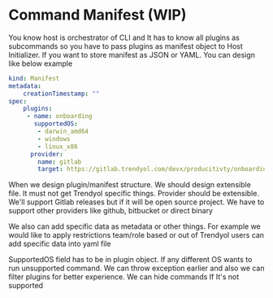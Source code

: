 # Command Manifest (WIP)

You know host is orchestrator of CLI and It has to know all plugins as subcommands so you have to pass plugins as manifest object to Host Initializer. If you want to store manifest as JSON or YAML. You can design like below example

```yaml
kind: Manifest
metadata:
    creationTimestamp: ""
spec:
    plugins:
     - name: onboarding
       supportedOS:
        - darwin_amd64
        - windows
        - linux_x86
      provider:
        name: gitlab
        target: https://gitlab.trendyol.com/devx/producitivty/onboarding

```

When we design plugin/manifest structure. We should design extensible file. It must not get Trendyol specific things. Provider should be extensible. We'll support Gitlab releases but if it will be open source project. We have to support other providers like github, bitbucket or direct binary

We also can add specific data as metadata or other things. For example we would like to apply restrictions team/role based or out of Trendyol users can add specific data into yaml file

SupportedOS field has to be in plugin object. If any different OS wants to run unsupported command. We can throw exception earlier and also we can filter plugins for better experience. We can hide commands If It's not supported